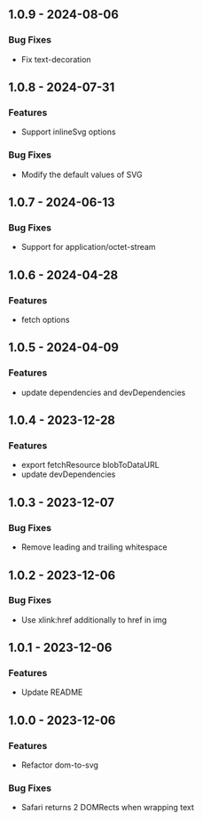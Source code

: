 ## 1.0.9 - 2024-08-06

### Bug Fixes

* Fix text-decoration


## 1.0.8 - 2024-07-31

### Features

* Support inlineSvg options

### Bug Fixes

* Modify the default values of SVG


## 1.0.7 - 2024-06-13

### Bug Fixes

* Support for application/octet-stream


## 1.0.6 - 2024-04-28

### Features

* fetch options


## 1.0.5 - 2024-04-09

### Features

* update dependencies and devDependencies


## 1.0.4 - 2023-12-28

### Features

* export fetchResource blobToDataURL
* update devDependencies


## 1.0.3 - 2023-12-07

### Bug Fixes

* Remove leading and trailing whitespace


## 1.0.2 - 2023-12-06

### Bug Fixes

* Use xlink:href additionally to href in img


## 1.0.1 - 2023-12-06

### Features

* Update README


## 1.0.0 - 2023-12-06

### Features

* Refactor dom-to-svg

### Bug Fixes

* Safari returns 2 DOMRects when wrapping text
